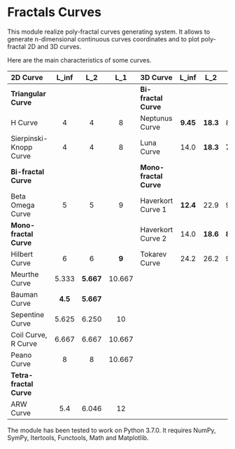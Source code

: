 # Fractals Curves

This module realize poly-fractal curves generating system. It allows to generate n-dimensional  continuous curves coordinates and to plot poly-fractal 2D and 3D curves.

Here are the main characteristics of some curves.

|2D Curve               |  L_inf  |   L_2   |   L_1   |3D Curve            |  L_inf |   L_2  |   L_1  |
|:---                   |  :---:  |  :---:  |  :---:  |:---                |  :---: |  :---: |  :---: |
|**Triangular Curve**   |         |         |         |**Bi-fractal Curve**                           |
|H Curve                |    4    |    4    |    8    |Neptunus Curve      |**9.45**|**18.3**|  88.9  |
|Sierpinski-Knopp Curve |    4    |    4    |    8    |Luna Curve          |  14.0  |**18.3**|**75.6**|
|**Bi-fractal Curve**   |         |         |         |**Mono-fractal Curve**                         |
|Beta Omega Curve       |    5    |    5    |    9    |Haverkort Curve 1   |**12.4**| 22.9   |  99.6  |
|**Mono-fractal Curve** |         |         |         |Haverkort Curve 2   |  14.0  |**18.6**|**89.8**|
|Hilbert Curve          |    6    |    6    |  **9**  |Tokarev Curve       |  24.2  |  26.2  |  98.3  |
|Meurthe Curve          |  5.333  |**5.667**| 10.667  |
|Bauman Curve           | **4.5** |**5.667**|         |
|Sepentine Curve        |  5.625  |  6.250  |   10    |
|Coil Curve, R Curve    |  6.667  |  6.667  | 10.667  |
|Peano Curve            |    8    |    8    | 10.667  |
|**Tetra-fractal Curve**|         |         |         |
|ARW Curve              |   5.4   |  6.046  |   12    |


The module has been tested to work on Python 3.7.0. It requires NumPy, SymPy, Itertools, Functools, Math and Matplotlib.
